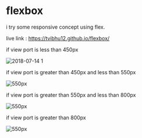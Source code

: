# flexbox
i try some responsive concept using flex.

live link : https://tvibhu12.github.io/flexbox/


if view port is less than 450px

![2018-07-14 1](https://user-images.githubusercontent.com/37179627/42726700-6c9b65e2-87b6-11e8-949e-159fd3d31786.png)




if view port is greater than 450px and less than 550px

![550px](https://user-images.githubusercontent.com/37179627/42726749-22497244-87b7-11e8-8fc1-c970be7726de.png)

if view port is greater than 550px and less than 800px

![550px](https://user-images.githubusercontent.com/37179627/42726763-56bed0aa-87b7-11e8-82b0-289be150bc03.png)


if view port is greater than 800px

![550px](https://user-images.githubusercontent.com/37179627/42726773-8a0e1d44-87b7-11e8-833a-20cae3f983b8.png)
